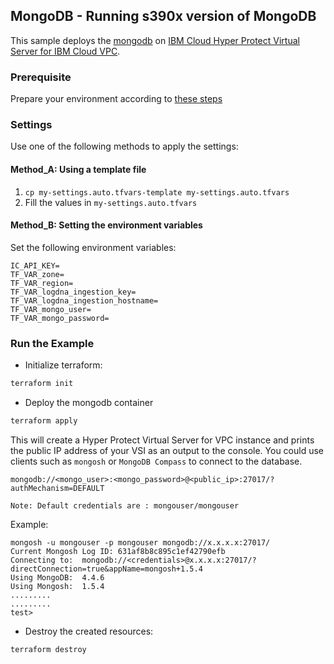 ## MongoDB - Running s390x version of MongoDB

This sample deploys the [mongodb](https://hub.docker.com/r/s390x/mongo/) on [IBM Cloud Hyper Protect Virtual Server for IBM Cloud VPC](https://cloud.ibm.com/docs/vpc?topic=vpc-about-se).

### Prerequisite

Prepare your environment according to [these steps](https://github.com/ibm-hyper-protect/linuxone-vsi-automation-samples/blob/master/terraform-hpvs/README.md)

### Settings

Use one of the following methods to apply the settings:

#### Method_A: Using a template file

1. `cp my-settings.auto.tfvars-template my-settings.auto.tfvars`
2. Fill the values in `my-settings.auto.tfvars`

#### Method_B: Setting the environment variables

Set the following environment variables:

```text
IC_API_KEY=
TF_VAR_zone=
TF_VAR_region=
TF_VAR_logdna_ingestion_key=
TF_VAR_logdna_ingestion_hostname=
TF_VAR_mongo_user=
TF_VAR_mongo_password=
```

### Run the Example

- Initialize terraform:

```bash
terraform init
```

- Deploy the mongodb container

```bash
terraform apply
```

This will create a Hyper Protect Virtual Server for VPC instance and prints the public IP address of your VSI as an output to the console. You could use clients such as `mongosh` or `MongoDB Compass` to connect to the database.

```text
mongodb://<mongo_user>:<mongo_password>@<public_ip>:27017/?authMechanism=DEFAULT

Note: Default credentials are : mongouser/mongouser
```

Example: 
```text
mongosh -u mongouser -p mongouser mongodb://x.x.x.x:27017/
Current Mongosh Log ID:	631af8b8c895c1ef42790efb
Connecting to:	mongodb://<credentials>@x.x.x.x:27017/?directConnection=true&appName=mongosh+1.5.4
Using MongoDB:	4.4.6
Using Mongosh:	1.5.4
.........
.........
test>
```

- Destroy the created resources:

```bash
terraform destroy
```
